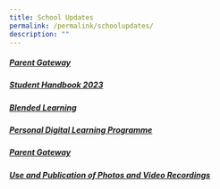 ```yaml
---
title: School Updates
permalink: /permalink/schoolupdates/
description: ""
---
```

##### [Parent Gateway](/permalink/parentgateway)

##### [Student Handbook 2023](https://go.gov.sg/wwwssstudenthandbook2023)

##### [Blended Learning](/permalink/blendedlearning/)

##### [Personal Digital Learning Programme](/permalink/pldinitiative/)

##### [Parent Gateway](/permalink/parentgateway/)

##### [Use and Publication of Photos and Video Recordings](/permalink/useandpublication/)